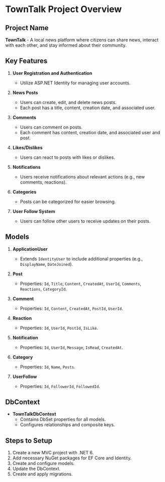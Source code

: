 # TownTalk Project Overview

## Project Name
**TownTalk** -  A local news platform where citizens can share news, interact with each other, and stay informed about their community.

## Key Features
1. **User Registration and Authentication**
   - Utilize ASP.NET Identity for managing user accounts.

2. **News Posts**
   - Users can create, edit, and delete news posts.
   - Each post has a title, content, creation date, and associated user.

3. **Comments**
   - Users can comment on posts.
   - Each comment has content, creation date, and associated user and post.

4. **Likes/Dislikes**
   - Users can react to posts with likes or dislikes.

5. **Notifications**
   - Users receive notifications about relevant actions (e.g., new comments, reactions).

6. **Categories**
   - Posts can be categorized for easier browsing.

7. **User Follow System**
   - Users can follow other users to receive updates on their posts.

## Models
1. **ApplicationUser**
   - Extends `IdentityUser` to include additional properties (e.g., `DisplayName`, `DateJoined`).

2. **Post**
   - Properties: `Id`, `Title`, `Content`, `CreatedAt`, `UserId`, `Comments`, `Reactions`, `CategoryId`.

3. **Comment**
   - Properties: `Id`, `Content`, `CreatedAt`, `PostId`, `UserId`.

4. **Reaction**
   - Properties: `Id`, `UserId`, `PostId`, `IsLike`.

5. **Notification**
   - Properties: `Id`, `UserId`, `Message`, `IsRead`, `CreatedAt`.

6. **Category**
   - Properties: `Id`, `Name`, `Posts`.

7. **UserFollow**
   - Properties: `Id`, `FollowerId`, `FollowedId`.

## DbContext
- **TownTalkDbContext**
   - Contains DbSet properties for all models.
   - Configures relationships and composite keys.

## Steps to Setup
1. Create a new MVC project with .NET 6.
2. Add necessary NuGet packages for EF Core and Identity.
3. Create and configure models.
4. Update the DbContext.
5. Create and apply migrations.
